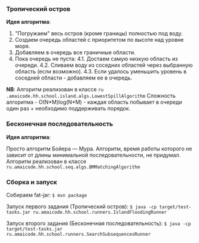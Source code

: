 ### Тропический остров
 
__Идея алгоритма__: 

1. "Погружаем" весь остров (кроме границы) полностью под воду.
2. Создаем очередь областей с приоритетом по высоте над уровне моря.
3. Добавляем в очередь все граничные области.
4. Пока очередь не пуста:
  4.1. Достаем самую низкую область из очереди.
  4.2. Сливаем воду из соседних областей через выбранную область (если возможно).
  4.3. Если удалось уменьшить уровень в соседней области - добавляем ее в очередь.

__NB__: Алгоритм реализован в классе ```ru .amaicode.hh.school.island.algs.LowestSpillAlgorithm``` 
Сложность алгоритма - O(N\*M)log(N\*M) - каждая область побывает в очереди один раз + необходимо поддерживать порядок.

### Бесконечная последовательность

__Идея алгоритма__:

Просто алгоритм Бойера — Мура.
Алгоритм, время работы которого не зависит от длины минимальной последовательности, не придумал.
Алгоритм реализован в классе ```ru.amaicode.hh.school.seq.algs.BMMatchingAlgorithm```

### Сборка и запуск

Собираем fat-jar: 
```$ mvn package ```

Запуск первого задания (Тропический остров):
```$ java -cp target/test-tasks.jar ru.amaicode.hh.school.runners.IslandFloodingRunner```

Запуск второго задания (Бесконечная последовательность):
```$ java -cp target/test-tasks.jar ru.amaicode.hh.school.runners.SearchSubsequencesRunner```

